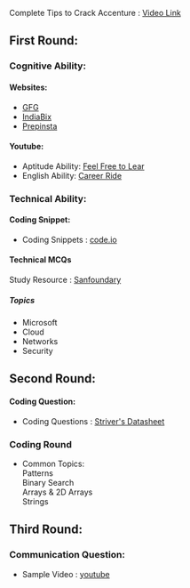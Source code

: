 
Complete Tips to Crack Accenture : [Video Link](https://youtu.be/MywKpyOg1rI)

## First Round:
### Cognitive Ability:

#### Websites:
- [GFG](https://www.geeksforgeeks.org/aptitude-questions-and-answers/)
- [IndiaBix](https://www.indiabix.com/)  
- [Prepinsta](https://prepinsta.com/accenture-previous-papers/)
#### Youtube:
- Aptitude Ability: [Feel Free to Lear](https://www.feelfreetolearn.com/)
- English Ability: [Career Ride](https://youtube.com/playlist?list=PLpyc33gOcbVBbD8Vfy-gCbivjSSHbMpUX&si=QnKV9kYVjrr43pxv)


### Technical Ability:
#### Coding Snippet:
- Coding Snippets : [code.io](https://youtube.com/playlist?list=PLhP5RsB7fhE3h5MvxjC2MHPbCjcL_8-e5&feature=shared)

#### Technical MCQs 
Study Resource :  [Sanfoundary](https://www.sanfoundry.com/)
##### Topics
- Microsoft 
- Cloud
- Networks
- Security

  
## Second Round:
#### Coding Question:
- Coding Questions : [Striver's Datasheet](https://takeuforward.org/interviews/strivers-sde-sheet-top-coding-interview-problems/)
### Coding Round
- Common Topics: <br>
  Patterns <br>
	Binary Search <br>
	Arrays & 2D Arrays<br>
	Strings <br>

## Third Round:
### Communication Question:
- Sample Video : [youtube](https://youtu.be/dOX4khHBadQ?si=afQd-xzClDsF2HkA)

